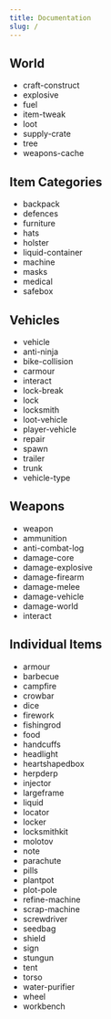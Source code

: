 ```yaml
---
title: Documentation
slug: /
---
```


## World

- craft-construct
- explosive
- fuel
- item-tweak
- loot
- supply-crate
- tree
- weapons-cache

## Item Categories

- backpack
- defences
- furniture
- hats
- holster
- liquid-container
- machine
- masks
- medical
- safebox

## Vehicles

- vehicle
- anti-ninja
- bike-collision
- carmour
- interact
- lock-break
- lock
- locksmith
- loot-vehicle
- player-vehicle
- repair
- spawn
- trailer
- trunk
- vehicle-type

## Weapons

- weapon
- ammunition
- anti-combat-log
- damage-core
- damage-explosive
- damage-firearm
- damage-melee
- damage-vehicle
- damage-world
- interact

## Individual Items

- armour
- barbecue
- campfire
- crowbar
- dice
- firework
- fishingrod
- food
- handcuffs
- headlight
- heartshapedbox
- herpderp
- injector
- largeframe
- liquid
- locator
- locker
- locksmithkit
- molotov
- note
- parachute
- pills
- plantpot
- plot-pole
- refine-machine
- scrap-machine
- screwdriver
- seedbag
- shield
- sign
- stungun
- tent
- torso
- water-purifier
- wheel
- workbench
